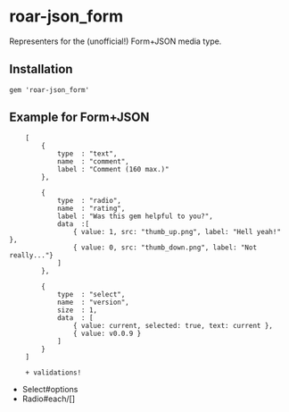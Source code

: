 # roar-json_form

Representers for the (unofficial!) Form+JSON media type.

## Installation

    gem 'roar-json_form'


## Example for Form+JSON

		[
			{
				type  : "text",
				name  : "comment",
				label : "Comment (160 max.)"
			},

			{
				type  : "radio",
				name  : "rating",
				label : "Was this gem helpful to you?",
				data  :[
					{ value: 1, src: "thumb_up.png", label: "Hell yeah!" },
					{ value: 0, src: "thumb_down.png", label: "Not really..."}
				]
			},

			{
				type  : "select",
				name  : "version",
				size  : 1,
				data  : [
					{ value: current, selected: true, text: current },
					{ value: v0.0.9 }
				]
			}
		]

		+ validations!

* Select#options
* Radio#each/[]